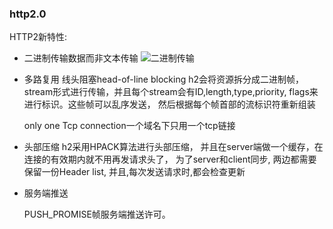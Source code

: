 ### http2.0

HTTP2新特性:
- 二进制传输数据而非文本传输
 ![二进制传输](http://wx2.sinaimg.cn/mw690/0060lm7Tly1fr1qb6kcyoj30uf0ebace.jpg)

- 多路复用
  线头阻塞head-of-line blocking
  h2会将资源拆分成二进制帧，stream形式进行传输，并且每个stream会有ID,length,type,priority,
  flags来进行标识。这些帧可以乱序发送， 然后根据每个帧首部的流标识符重新组装

  only one Tcp connection一个域名下只用一个tcp链接

- 头部压缩
  h2采用HPACK算法进行头部压缩，
  并且在server端做一个缓存，在连接的有效期内就不用再发请求头了，
  为了server和client同步, 两边都需要保留一份Header list, 并且,每次发送请求时,都会检查更新

- 服务端推送

  PUSH_PROMISE帧服务端推送许可。
